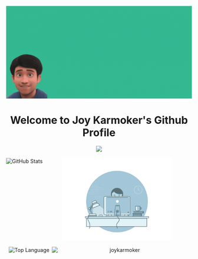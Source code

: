 <div align="center">
  <img alt="Banner" src="JoyKarmokerBanner.gif" />
</div>

<p>
	<h1 align = 'center'> Welcome to Joy Karmoker's Github Profile</h1>
	<p align='center'>
  	<img src="https://readme-typing-svg.herokuapp.com/?lines=Full-stack%20web%20and%20game%20developer;Newbie%20Deep%20Learning%20Reasearcher;Always%20learning%20new%20things;Making%20the%20world%20a%20better%20place&font=Fira%20Code&center=true&width=440&height=45&color=4c8eda&vCenter=true&size=22&pause=1000">
  </p>
</p>


<p align="center">
  <img align = "left" alt = "GitHub Stats" src="https://github-readme-stats.vercel.app/api?username=JoyKarmoker&show_icons=true&theme=github_dark&hide_border=true&count_private=true&custom_title=My%20Track%20Record📊"/>
  <img height="225px" width="300px" src="programmer.gif"/>
</p>


<p align="center">
	<img height = "200px" alt = "Top Language" src="https://github-readme-stats.vercel.app/api/top-langs/?username=JoyKarmoker&theme=github_dark&layout=compact&hide_border=true&langs_count=6&custom_title=Most%20Used💻"/>
	<img align = "right" src="https://github-readme-streak-stats.herokuapp.com/?user=joykarmoker&theme=github-dark" width="380px" height="200px" alt="joykarmoker" />
</p>
